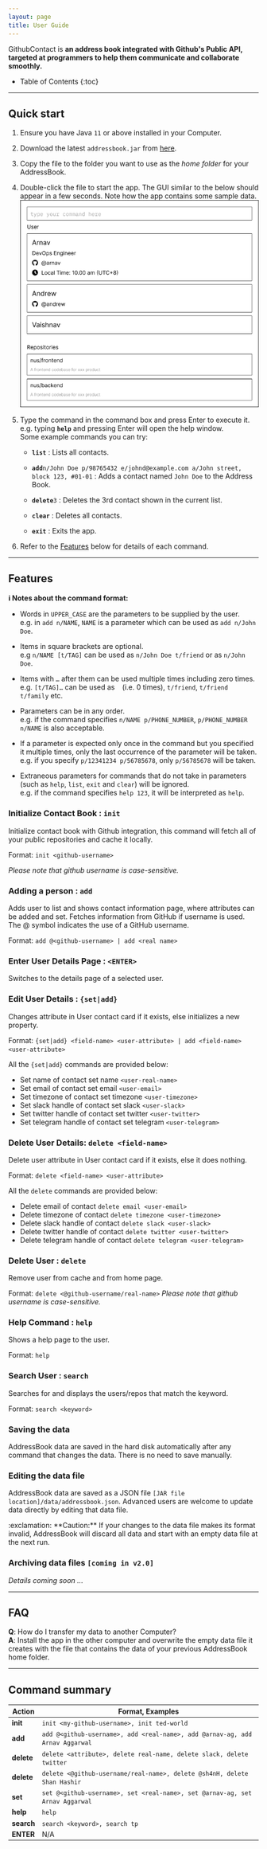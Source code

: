 ```yaml
---
layout: page
title: User Guide
---
```


GithubContact is **an address book integrated with Github's Public API, targeted at programmers to help them communicate and collaborate smoothly.**

* Table of Contents
{:toc}

--------------------------------------------------------------------------------------------------------------------

## Quick start

1. Ensure you have Java `11` or above installed in your Computer.

1. Download the latest `addressbook.jar` from [here](https://github.com/AY2223S1-CS2103T-W08-2/tp.git).

1. Copy the file to the folder you want to use as the _home folder_ for your AddressBook.

1. Double-click the file to start the app. The GUI similar to the below should appear in a few seconds. Note how the app contains some sample data.<br>
   ![Ui](images/Ui.png)

1. Type the command in the command box and press Enter to execute it. e.g. typing **`help`** and pressing Enter will open the help window.<br>
   Some example commands you can try:

   * **`list`** : Lists all contacts.

   * **`add`**`n/John Doe p/98765432 e/johnd@example.com a/John street, block 123, #01-01` : Adds a contact named `John Doe` to the Address Book.

   * **`delete`**`3` : Deletes the 3rd contact shown in the current list.

   * **`clear`** : Deletes all contacts.

   * **`exit`** : Exits the app.

1. Refer to the [Features](#features) below for details of each command.

--------------------------------------------------------------------------------------------------------------------

## Features

<div markdown="block" class="alert alert-info">

**:information_source: Notes about the command format:**<br>

* Words in `UPPER_CASE` are the parameters to be supplied by the user.<br>
  e.g. in `add n/NAME`, `NAME` is a parameter which can be used as `add n/John Doe`.

* Items in square brackets are optional.<br>
  e.g `n/NAME [t/TAG]` can be used as `n/John Doe t/friend` or as `n/John Doe`.

* Items with `…`​ after them can be used multiple times including zero times.<br>
  e.g. `[t/TAG]…​` can be used as ` ` (i.e. 0 times), `t/friend`, `t/friend t/family` etc.

* Parameters can be in any order.<br>
  e.g. if the command specifies `n/NAME p/PHONE_NUMBER`, `p/PHONE_NUMBER n/NAME` is also acceptable.

* If a parameter is expected only once in the command but you specified it multiple times, only the last occurrence of the parameter will be taken.<br>
  e.g. if you specify `p/12341234 p/56785678`, only `p/56785678` will be taken.

* Extraneous parameters for commands that do not take in parameters (such as `help`, `list`, `exit` and `clear`) will be ignored.<br>
  e.g. if the command specifies `help 123`, it will be interpreted as `help`.

</div>

### Initialize Contact Book : `init`

Initialize contact book with Github integration, this command will fetch all of your public repositories and cache it locally.

Format: `init <github-username>`

_Please note that github username is case-sensitive._


### Adding a person : `add`

Adds user to list and shows contact information page, where attributes can be added and set. Fetches information from GitHub if username is used. The @ symbol indicates the use of a GitHub username.

Format: `add @<github-username> | add <real name>`

### Enter User Details Page : `<ENTER>`

Switches to the details page of a selected user.

### Edit User Details : `{set|add}`

Changes attribute in User contact card if it exists, else initializes a new property.

Format: `{set|add} <field-name> <user-attribute> | add <field-name> <user-attribute>`

All the `{set|add}` commands are provided below:

* Set name of contact set name `<user-real-name>`
* Set email of contact set email `<user-email>`
* Set timezone of contact set timezone `<user-timezone>`
* Set slack handle of contact set slack `<user-slack>`
* Set twitter handle of contact set twitter `<user-twitter>`
* Set telegram handle of contact set telegram `<user-telegram>`


### Delete User Details: `delete <field-name> `

Delete user attribute in User contact card if it exists, else it does nothing.

Format: `delete <field-name> <user-attribute>`

All the `delete` commands are provided below:

* Delete email of contact `delete email <user-email>`
* Delete timezone of contact `delete timezone <user-timezone>`
* Delete slack handle of contact `delete slack <user-slack>`
* Delete twitter handle of contact `delete twitter <user-twitter>`
* Delete telegram handle of contact `delete telegram <user-telegram>`


### Delete User : `delete`

Remove user from cache and from home page.

Format: `delete <@github-username/real-name>`
_Please note that github username is case-sensitive._

### Help Command : `help`

Shows a help page to the user.

Format: `help`

### Search User : `search `

Searches for and displays the users/repos that match the keyword.

Format: `search <keyword>`

### Saving the data

AddressBook data are saved in the hard disk automatically after any command that changes the data. There is no need to save manually.

### Editing the data file

AddressBook data are saved as a JSON file `[JAR file location]/data/addressbook.json`. Advanced users are welcome to update data directly by editing that data file.

<div markdown="span" class="alert alert-warning">:exclamation: **Caution:**
If your changes to the data file makes its format invalid, AddressBook will discard all data and start with an empty data file at the next run.
</div>

### Archiving data files `[coming in v2.0]`

_Details coming soon ..._

--------------------------------------------------------------------------------------------------------------------

## FAQ

**Q**: How do I transfer my data to another Computer?<br>
**A**: Install the app in the other computer and overwrite the empty data file it creates with the file that contains the data of your previous AddressBook home folder.

--------------------------------------------------------------------------------------------------------------------

## Command summary

| Action     | Format, Examples                                                             |
|------------|------------------------------------------------------------------------------|
| **init**   | `init <my-github-username>, init ted-world`                                  |
| **add**    | `add @<github-username>, add <real-name>, add @arnav-ag, add Arnav Aggarwal` |
| **delete** | `delete <attribute>, delete real-name, delete slack, delete twitter`         |
| **delete** | `delete <@github-username/real-name>, delete @sh4nH, delete Shan Hashir`     |
| **set**    | `set @<github-username>, set <real-name>, set @arnav-ag, set Arnav Aggarwal` |
| **help**   | `help`                                                                       |
| **search** | `search <keyword>, search tp`                                                |
| **ENTER**  | N/A                                                                          |